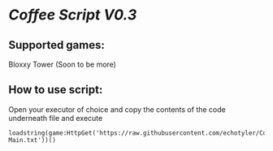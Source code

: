 # ***Coffee Script V0.3***

## Supported games:
Bloxxy Tower
(Soon to be more)

## How to use script:

Open your executor of choice and copy the contents of the code underneath file and execute

```
loadstring(game:HttpGet('https://raw.githubusercontent.com/echotyler/Coffee/main/Coffee-Main.txt'))()
```
